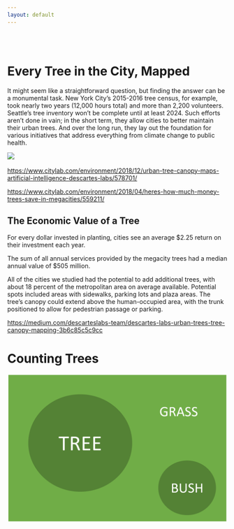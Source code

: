 ```yaml
---
layout: default
---
```



<br>
<br>


# Every Tree in the City, Mapped


It might seem like a straightforward question, but finding the answer can be a monumental task. New York City’s 2015-2016 tree census, for example, took nearly two years (12,000 hours total) and more than 2,200 volunteers. Seattle’s tree inventory won’t be complete until at least 2024. Such efforts aren’t done in vain; in the short term, they allow cities to better maintain their urban trees. And over the long run, they lay out the foundation for various initiatives that address everything from climate change to public health.

![](https://miro.medium.com/max/700/1*bZwTGQEI5rIteS4rC7TuSg.gif)


https://www.citylab.com/environment/2018/12/urban-tree-canopy-maps-artificial-intelligence-descartes-labs/578701/


https://www.citylab.com/environment/2018/04/heres-how-much-money-trees-save-in-megacities/559211/

## The Economic Value of a Tree

For every dollar invested in planting, cities see an average $2.25 return on their investment each year.

The sum of all annual services provided by the megacity trees had a median annual value of $505 million.

All of the cities we studied had the potential to add additional trees, with about 18 percent of the metropolitan area on average available. Potential spots included areas with sidewalks, parking lots and plaza areas. The tree’s canopy could extend above the human-occupied area, with the trunk positioned to allow for pedestrian passage or parking.


https://medium.com/descarteslabs-team/descartes-labs-urban-trees-tree-canopy-mapping-3b6c85c5c9cc



# Counting Trees


<img src="./assets/img/foliage-determination.png" width="600" />


<br>
<br>
<br>



